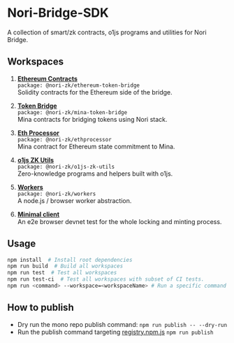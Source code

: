 # Nori-Bridge-SDK

A collection of smart/zk contracts, o1js programs and utilities for Nori Bridge.

## Workspaces

1. **[Ethereum Contracts](./contracts/ethereum)**  
   `package: @nori-zk/ethereum-token-bridge`  
   Solidity contracts for the Ethereum side of the bridge.

2. **[Token Bridge](./contracts/mina/token-bridge)**  
   `package: @nori-zk/mina-token-bridge`  
   Mina contracts for bridging tokens using Nori stack.

3. **[Eth Processor](./contracts/mina/eth-processor)**  
   `package: @nori-zk/ethprocessor`  
   Mina contract for Ethereum state commitment to Mina.

4. **[o1js ZK Utils](./o1js-zk-utils)**  
   `package: @nori-zk/o1js-zk-utils`  
   Zero-knowledge programs and helpers built with o1js.

5. **[Workers](./workers)**  
   `package: @nori-zk/workers`  
   A node.js / browser worker abstraction.

6. **[Minimal client](./minimal-client)**   
   An e2e browser devnet test for the whole locking and minting process.

## Usage

```bash
npm install  # Install root dependencies
npm run build  # Build all workspaces
npm run test  # Test all workspaces
npm run test-ci  # Test all workspaces with subset of CI tests.
npm run <command> --workspace=<workspaceName> # Run a specific command in a specific workspace
```

## How to publish

- Dry run the mono repo publish command: `npm run publish -- --dry-run`
- Run the publish command targeting [registry.npm.js](https://registry.npmjs.org/) `npm run publish`


